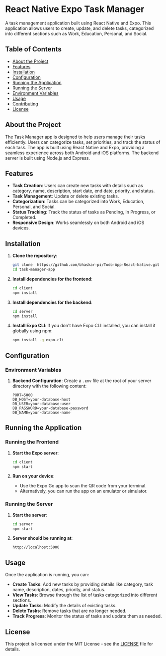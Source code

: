 # React Native Expo Task Manager

A task management application built using React Native and Expo. This application allows users to create, update, and delete tasks, categorized into different sections such as Work, Education, Personal, and Social.

## Table of Contents

- [About the Project](#about-the-project)
- [Features](#features)
- [Installation](#installation)
- [Configuration](#configuration)
- [Running the Application](#running-the-application)
- [Running the Server](#running-the-server)
- [Environment Variables](#environment-variables)
- [Usage](#usage)
- [Contributing](#contributing)
- [License](#license)

## About the Project

The Task Manager app is designed to help users manage their tasks efficiently. Users can categorize tasks, set priorities, and track the status of each task. The app is built using React Native and Expo, providing a seamless experience across both Android and iOS platforms. The backend server is built using Node.js and Express.

## Features

- **Task Creation**: Users can create new tasks with details such as category, name, description, start date, end date, priority, and status.
- **Task Management**: Update or delete existing tasks.
- **Categorization**: Tasks can be categorized into Work, Education, Personal, and Social.
- **Status Tracking**: Track the status of tasks as Pending, In Progress, or Completed.
- **Responsive Design**: Works seamlessly on both Android and iOS devices.

## Installation

1. **Clone the repository**:
    ```sh
    git clone  https://github.com/bhaskar-pi/Todo-App-React-Native.git
    cd task-manager-app
    ```

2. **Install dependencies for the frontend**:
    ```sh
    cd client
    npm install
    ```

3. **Install dependencies for the backend**:
    ```sh
    cd server
    npm install
    ```

4. **Install Expo CLI**:
    If you don't have Expo CLI installed, you can install it globally using npm:
    ```sh
    npm install -g expo-cli
    ```

## Configuration

### Environment Variables

1. **Backend Configuration**:
    Create a `.env` file at the root of your server directory with the following content:
    ```
    PORT=5000
    DB_HOST=your-database-host
    DB_USER=your-database-user
    DB_PASSWORD=your-database-password
    DB_NAME=your-database-name
    ```

## Running the Application

### Running the Frontend

1. **Start the Expo server**:
    ```sh
    cd client
    npm start
    ```

2. **Run on your device**:
    - Use the Expo Go app to scan the QR code from your terminal.
    - Alternatively, you can run the app on an emulator or simulator.

### Running the Server

1. **Start the server**:
    ```sh
    cd server
    npm start
    ```

2. **Server should be running at**:
    ```
    http://localhost:5000
    ```


## Usage

Once the application is running, you can:
- **Create Tasks**: Add new tasks by providing details like category, task name, description, dates, priority, and status.
- **View Tasks**: Browse through the list of tasks categorized into different sections.
- **Update Tasks**: Modify the details of existing tasks.
- **Delete Tasks**: Remove tasks that are no longer needed.
- **Track Progress**: Monitor the status of tasks and update them as needed.


## License

This project is licensed under the MIT License - see the [LICENSE](LICENSE) file for details.
